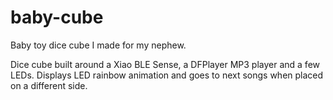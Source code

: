 # baby-cube
Baby toy dice cube I made for my nephew.

Dice cube built around a Xiao BLE Sense, a DFPlayer MP3 player and a few LEDs.
Displays LED rainbow animation and goes to next songs when placed on a different side.
